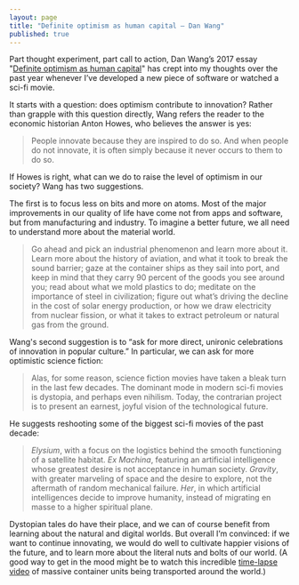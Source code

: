 ```yaml
---
layout: page
title: "Definite optimism as human capital — Dan Wang"
published: true
---
```


Part thought experiment, part call to action, Dan Wang’s 2017 essay "[Definite optimism as human capital](https://danwang.co/definite-optimism-as-human-capital/)" has crept into my thoughts over the past year whenever I’ve developed a new piece of software or watched a sci-fi movie.

It starts with a question: does optimism contribute to innovation? Rather than grapple with this question directly, Wang refers the reader to the economic historian Anton Howes, who believes the answer is yes:

> People innovate because they are inspired to do so. And when people do not innovate, it is often simply because it never occurs to them to do so.

If Howes is right, what can we do to raise the level of optimism in our society? Wang has two suggestions.

The first is to focus less on bits and more on atoms. Most of the major improvements in our quality of life have come not from apps and software, but from manufacturing and industry. To imagine a better future, we all need to understand more about the material world.

> Go ahead and pick an industrial phenomenon and learn more about it. Learn more about the history of aviation, and what it took to break the sound barrier; gaze at the container ships as they sail into port, and keep in mind that they carry 90 percent of the goods you see around you; read about what we mold plastics to do; meditate on the importance of steel in civilization; figure out what’s driving the decline in the cost of solar energy production, or how we draw electricity from nuclear fission, or what it takes to extract petroleum or natural gas from the ground.

Wang's second suggestion is to “ask for more direct, unironic celebrations of innovation in popular culture.” In particular, we can ask for more optimistic science fiction:

> Alas, for some reason, science fiction movies have taken a bleak turn in the last few decades. The dominant mode in modern sci-fi movies is dystopia, and perhaps even nihilism. Today, the contrarian project is to present an earnest, joyful vision of the technological future.

He suggests reshooting some of the biggest sci-fi movies of the past decade:

> *Elysium*, with a focus on the logistics behind the smooth functioning of a satellite habitat. *Ex Machina*, featuring an artificial intelligence whose greatest desire is not acceptance in human society. *Gravity*, with greater marveling of space and the desire to explore, not the aftermath of random mechanical failure. *Her*, in which artificial intelligences decide to improve humanity, instead of migrating en masse to a higher spiritual plane.

Dystopian tales do have their place, and we can of course benefit from learning about the natural and digital worlds. But overall I’m convinced: if we want to continue innovating, we would do well to cultivate happier visions of the future, and to learn more about the literal nuts and bolts of our world. (A good way to get in the mood might be to watch this incredible [time-lapse video](https://www.youtube.com/watch?v=pQ_f0BF0pvY) of massive container units being transported around the world.)